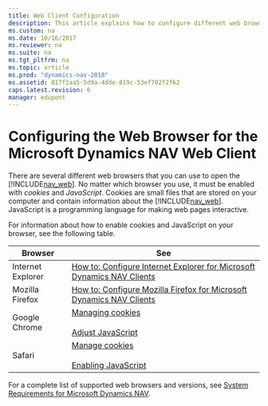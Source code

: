 ```yaml
---
title: Web Client Configuration
description: This article explains how to configure different web browsers to support the Microsoft Dynamics NAV Web Client.
ms.custom: na
ms.date: 10/16/2017
ms.reviewer: na
ms.suite: na
ms.tgt_pltfrm: na
ms.topic: article
ms.prod: "dynamics-nav-2018"
ms.assetid: 017f2aa5-5d9a-4dde-819c-53ef702f2f62
caps.latest.revision: 6
manager: edupont
---
```

# Configuring the Web Browser for the Microsoft Dynamics NAV Web Client
There are several different web browsers that you can use to open the [!INCLUDE[nav_web](includes/nav_web_md.md)]. No matter which browser you use, it must be enabled with *cookies* and *JavaScript*. Cookies are small files that are stored on your computer and contain information about the [!INCLUDE[nav_web](includes/nav_web_md.md)]. JavaScript is a programming language for making web pages interactive.  

 For information about how to enable cookies and JavaScript on your browser, see the following table.  

|Browser|See|  
|-------------|---------|  
|Internet Explorer|[How to: Configure Internet Explorer for Microsoft Dynamics NAV Clients](How-to--Configure-Internet-Explorer-for-Microsoft-Dynamics-NAV-Clients.md)|  
|Mozilla Firefox|[How to: Configure Mozilla Firefox for Microsoft Dynamics NAV Clients](How-to--Configure-Mozilla-Firefox-for-Microsoft-Dynamics-NAV-Clients.md)|  
|Google Chrome|[Managing cookies](https://go.microsoft.com/fwlink/?LinkID=262171)<br /><br /> [Adjust JavaScript](https://go.microsoft.com/fwlink/?LinkID=262172)|  
|Safari|[Manage cookies](https://support.apple.com/guide/deployment/manage-safari-cookies-depf7d5714d4/web)<br /><br /> [Enabling JavaScript](https://go.microsoft.com/fwlink/?LinkID=262174)|  

 For a complete list of supported web browsers and versions, see [System Requirements for Microsoft Dynamics NAV](System-Requirements-for-Microsoft-Dynamics-NAV.md).
